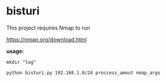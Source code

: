 # bisturi

This project requires Nmap to run

https://nmap.org/download.html

**usage:**

```shell
mkdir "log"
```

```shell
python bisturi.py 192.168.1.0/24 proccess_amout nmap_args
```